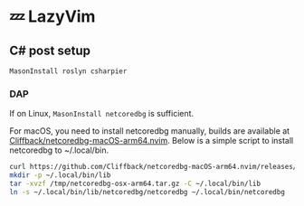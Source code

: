 # 💤 LazyVim

## C# post setup

```
MasonInstall roslyn csharpier
```

### DAP

If on Linux, `MasonInstall netcoredbg` is sufficient.

For macOS, you need to install netcoredbg manually, builds are available at [Cliffback/netcoredbg-macOS-arm64.nvim](https://github.com/Cliffback/netcoredbg-macOS-arm64.nvim). Below is a simple script to install netcoredbg to ~/.local/bin.

```sh
curl https://github.com/Cliffback/netcoredbg-macOS-arm64.nvim/releases/download/3.1.0-1031/netcoredbg-osx-arm64.tar.gz -Lo '/tmp/netcoredbg-osx-arm64.tar.gz'
mkdir -p ~/.local/bin/lib
tar -xvzf /tmp/netcoredbg-osx-arm64.tar.gz -C ~/.local/bin/lib
ln -s ~/.local/bin/lib/netcoredbg/netcoredbg ~/.local/bin/netcoredbg
```
